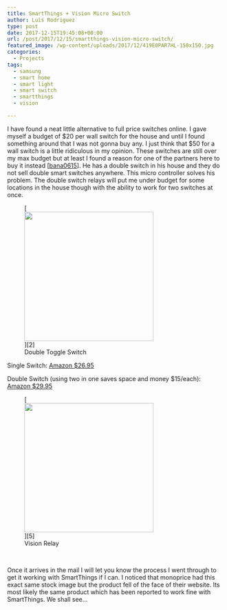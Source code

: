 ```yaml
---
title: SmartThings + Vision Micro Switch
author: Luis Rodriguez
type: post
date: 2017-12-15T19:45:08+00:00
url: /post/2017/12/15/smartthings-vision-micro-switch/
featured_image: /wp-content/uploads/2017/12/419E0PAR7HL-150x150.jpg
categories:
  - Projects
tags:
  - samsung
  - smart home
  - smart light
  - smart switch
  - smartthings
  - vision

---
```

I have found a neat little alternative to full price switches online. I gave myself a budget of $20 per wall switch for the house and until I found something around that I was not gonna buy any. I just think that $50 for a wall switch is a little ridiculous in my opinion. These switches are still over my max budget but at least I found a reason for one of the partners here to buy it instead [[bana0615][1]]. He has a double switch in his house and they do not sell double smart switches anywhere. This micro controller solves his problem. The double switch relays will put me under budget for some locations in the house though with the ability to work for two switches at once.

<figure id="attachment_71" aria-describedby="caption-attachment-71" style="width: 300px" class="wp-caption alignnone">[<img class="wp-image-71 size-medium" src="https://blog.silocitylabs.com/wp-content/uploads/2017/12/419E0PAR7HL-300x300.jpg" alt="" width="300" height="300" srcset="https://blog.silocitylabs.com/wp-content/uploads/2017/12/419E0PAR7HL-300x300.jpg 300w, https://blog.silocitylabs.com/wp-content/uploads/2017/12/419E0PAR7HL-150x150.jpg 150w, https://blog.silocitylabs.com/wp-content/uploads/2017/12/419E0PAR7HL.jpg 500w" sizes="(max-width: 300px) 100vw, 300px" />][2]<figcaption id="caption-attachment-71" class="wp-caption-text">Double Toggle Switch</figcaption></figure>

<!--more-->

Single Switch: [Amazon $26.95][3]

Double Switch (using two in one saves space and money $15/each): [Amazon $29.95][4]

<figure id="attachment_72" aria-describedby="caption-attachment-72" style="width: 300px" class="wp-caption alignnone">[<img class="wp-image-72 size-medium" src="https://blog.silocitylabs.com/wp-content/uploads/2017/12/41vrEw9HFL-300x300.jpg" alt="" width="300" height="300" srcset="https://blog.silocitylabs.com/wp-content/uploads/2017/12/41vrEw9HFL-300x300.jpg 300w, https://blog.silocitylabs.com/wp-content/uploads/2017/12/41vrEw9HFL-150x150.jpg 150w, https://blog.silocitylabs.com/wp-content/uploads/2017/12/41vrEw9HFL.jpg 500w" sizes="(max-width: 300px) 100vw, 300px" />][5]<figcaption id="caption-attachment-72" class="wp-caption-text">Vision Relay</figcaption></figure>

&nbsp;

Once it arrives in the mail I will let you know the process I went through to get it working with SmartThings if I can. I noticed that monoprice had this exact same stock image but the product fell of the face of their website. Its most likely the same product which has been reported to work fine with SmartThings. We shall see&#8230;

&nbsp;

 [1]: https://blog.silocitylabs.com/post/author/bana0615/
 [2]: https://blog.silocitylabs.com/wp-content/uploads/2017/12/419E0PAR7HL.jpg
 [3]: https://www.amazon.com/Vision-Z-Wave-Micro-Switch-1-pack/dp/B01GQX1GFC/
 [4]: https://www.amazon.com/Vision-Z-Wave-Micro-Switch-relay/dp/B00R883YKU/
 [5]: https://blog.silocitylabs.com/wp-content/uploads/2017/12/41vrEw9HFL.jpg